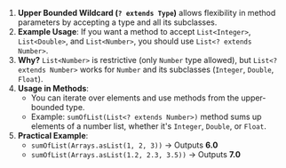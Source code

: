  
1. **Upper Bounded Wildcard (`? extends Type`)** allows flexibility in method parameters by accepting a type and all its subclasses.  
2. **Example Usage**: If you want a method to accept `List<Integer>`, `List<Double>`, and `List<Number>`, you should use `List<? extends Number>`.  
3. **Why?** `List<Number>` is restrictive (only `Number` type allowed), but `List<? extends Number>` works for `Number` and its subclasses (`Integer`, `Double`, `Float`).  
4. **Usage in Methods**:  
   - You can iterate over elements and use methods from the upper-bounded type.  
   - Example: `sumOfList(List<? extends Number>)` method sums up elements of a number list, whether it's `Integer`, `Double`, or `Float`.  
5. **Practical Example**:  
   - `sumOfList(Arrays.asList(1, 2, 3))` → Outputs **6.0**  
   - `sumOfList(Arrays.asList(1.2, 2.3, 3.5))` → Outputs **7.0**  


